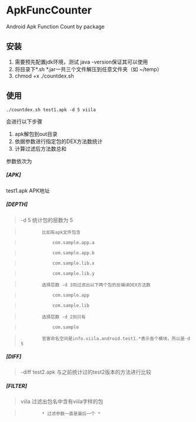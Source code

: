 ApkFuncCounter
==============

Android Apk Function Count by package

## 安装 ##

1.  需要预先配置jdk环境，测试 java -version保证其可以使用
2.  将目录下*.sh *.jar一共三个文件解压到任意文件夹（如 ~/temp）
3.  chmod +x ./countdex.sh

## 使用 ##

    ./countdex.sh test1.apk -d 5 viila

会进行以下步骤

1.  apk解包到out目录
2.  依据参数进行指定包的DEX方法数统计
3.  计算过滤后方法数总和

参数依次为

##### [APK]

test1.apk   APK地址

##### [DEPTH]

> -d 5        统计包的层数为 5

>             比如有apk文件包含 

>                 com.sample.app.a

>                 com.sample.app.b

>                 com.sample.lib.x

>                 com.sample.lib.y

>             选择层数 -d 3则过滤出以下两个包的反编译DEX方法数

>                 com.sample.app

>                 com.sample.lib

>             选择层数 -d 2则只有

>                 com.sample

>             

>             官客命名空间是info.viila.android.test1.*表示各个模块，所以是-d 5

##### [DIFF]

> -diff test2.apk 与之前统计过的test2版本的方法进行比较

##### [FILTER]

> viila       过滤出包名中含有viila字样的包

>             * 过滤参数一直是最后一个 *
